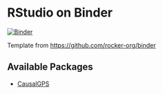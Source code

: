 # RStudio on Binder

[![Binder](https://mybinder.org/badge_logo.svg)](https://mybinder.org/v2/gh/NSAPH/R_project_binder/main?urlpath=rstudio)

Template from https://github.com/rocker-org/binder


## Available Packages

- [CausalGPS](https://fasrc.github.io/CausalGPS/index.html)